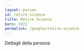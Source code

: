```yaml
---
layout: person
id: retire.science
title: Retire Science
born: 1972
permalink: /people/retire.science
---
```


Dettagli della persona 